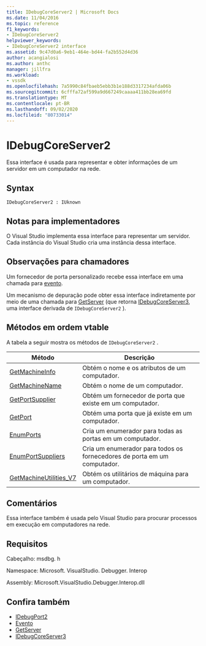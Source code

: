 ```yaml
---
title: IDebugCoreServer2 | Microsoft Docs
ms.date: 11/04/2016
ms.topic: reference
f1_keywords:
- IDebugCoreServer2
helpviewer_keywords:
- IDebugCoreServer2 interface
ms.assetid: 9c47d0a6-9eb1-464e-bd44-fa2b552d4d36
author: acangialosi
ms.author: anthc
manager: jillfra
ms.workload:
- vssdk
ms.openlocfilehash: 7a5990c84fbaeb5ebb3b1e188d3317234afda06b
ms.sourcegitcommit: 6cfffa72af599a9d667249caaaa411bb28ea69fd
ms.translationtype: MT
ms.contentlocale: pt-BR
ms.lasthandoff: 09/02/2020
ms.locfileid: "80733014"
---
```

# <a name="idebugcoreserver2"></a>IDebugCoreServer2
Essa interface é usada para representar e obter informações de um servidor em um computador na rede.

## <a name="syntax"></a>Syntax

```
IDebugCoreServer2 : IUknown
```

## <a name="notes-for-implementers"></a>Notas para implementadores
 O Visual Studio implementa essa interface para representar um servidor. Cada instância do Visual Studio cria uma instância dessa interface.

## <a name="notes-for-callers"></a>Observações para chamadores
 Um fornecedor de porta personalizado recebe essa interface em uma chamada para [evento](../../../extensibility/debugger/reference/idebugportevents2-event.md).

 Um mecanismo de depuração pode obter essa interface indiretamente por meio de uma chamada para [GetServer](../../../extensibility/debugger/reference/idebugdefaultport2-getserver.md) (que retorna [IDebugCoreServer3](../../../extensibility/debugger/reference/idebugcoreserver3.md), uma interface derivada de `IDebugCoreServer2` ).

## <a name="methods-in-vtable-order"></a>Métodos em ordem vtable
 A tabela a seguir mostra os métodos de `IDebugCoreServer2` .

|Método|Descrição|
|------------|-----------------|
|[GetMachineInfo](../../../extensibility/debugger/reference/idebugcoreserver2-getmachineinfo.md)|Obtém o nome e os atributos de um computador.|
|[GetMachineName](../../../extensibility/debugger/reference/idebugcoreserver2-getmachinename.md)|Obtém o nome de um computador.|
|[GetPortSupplier](../../../extensibility/debugger/reference/idebugcoreserver2-getportsupplier.md)|Obtém um fornecedor de porta que existe em um computador.|
|[GetPort](../../../extensibility/debugger/reference/idebugcoreserver2-getport.md)|Obtém uma porta que já existe em um computador.|
|[EnumPorts](../../../extensibility/debugger/reference/idebugcoreserver2-enumports.md)|Cria um enumerador para todas as portas em um computador.|
|[EnumPortSuppliers](../../../extensibility/debugger/reference/idebugcoreserver2-enumportsuppliers.md)|Cria um enumerador para todos os fornecedores de porta em um computador.|
|[GetMachineUtilities_V7](../../../extensibility/debugger/reference/idebugcoreserver2-getmachineutilities-v7.md)|Obtém os utilitários de máquina para um computador.|

## <a name="remarks"></a>Comentários
 Essa interface também é usada pelo Visual Studio para procurar processos em execução em computadores na rede.

## <a name="requirements"></a>Requisitos
 Cabeçalho: msdbg. h

 Namespace: Microsoft. VisualStudio. Debugger. Interop

 Assembly: Microsoft.VisualStudio.Debugger.Interop.dll

## <a name="see-also"></a>Confira também
- [IDebugPort2](../../../extensibility/debugger/reference/idebugport2.md)
- [Evento](../../../extensibility/debugger/reference/idebugportevents2-event.md)
- [GetServer](../../../extensibility/debugger/reference/idebugdefaultport2-getserver.md)
- [IDebugCoreServer3](../../../extensibility/debugger/reference/idebugcoreserver3.md)
